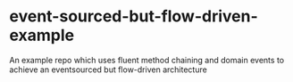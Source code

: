 # event-sourced-but-flow-driven-example
An example repo which uses fluent method chaining and domain events to achieve an eventsourced but flow-driven architecture
